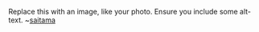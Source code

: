 Replace this with an image, like your photo. Ensure you include some alt-text. ~[saitama](https://images.app.goo.gl/zBLkjhH4XDR7DkmC6)
